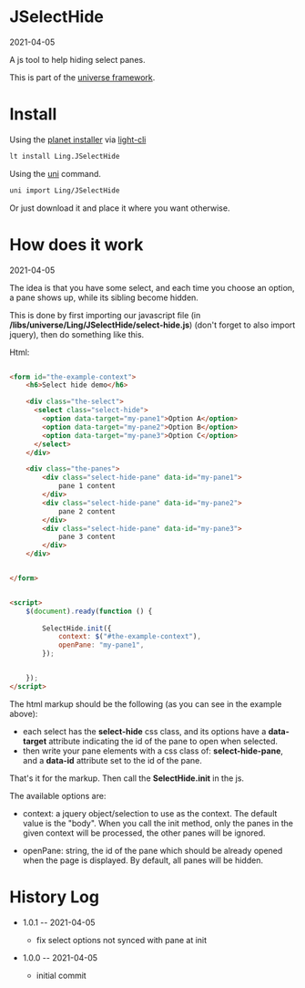 JSelectHide
===========
2021-04-05



A js tool to help hiding select panes.


This is part of the [universe framework](https://github.com/karayabin/universe-snapshot).


Install
==========

Using the [planet installer](https://github.com/lingtalfi/Light_PlanetInstaller) via [light-cli](https://github.com/lingtalfi/Light_Cli)
```bash
lt install Ling.JSelectHide
```

Using the [uni](https://github.com/lingtalfi/universe-naive-importer) command.
```bash
uni import Ling/JSelectHide
```

Or just download it and place it where you want otherwise.






How does it work
========
2021-04-05

The idea is that you have some select, and each time you choose an option, a pane shows up, while its sibling become
hidden.

This is done by first importing our javascript file (in **/libs/universe/Ling/JSelectHide/select-hide.js**) (don't forget
to also import jquery), then do something like this.

Html:

```html

<form id="the-example-context">
    <h6>Select hide demo</h6>

    <div class="the-select">
      <select class="select-hide">
        <option data-target="my-pane1">Option A</option>
        <option data-target="my-pane2">Option B</option>
        <option data-target="my-pane3">Option C</option>
      </select>
    </div>

    <div class="the-panes">
        <div class="select-hide-pane" data-id="my-pane1">
            pane 1 content
        </div>
        <div class="select-hide-pane" data-id="my-pane2">
            pane 2 content
        </div>
        <div class="select-hide-pane" data-id="my-pane3">
            pane 3 content
        </div>
    </div>


</form>


<script>
    $(document).ready(function () {
      
        SelectHide.init({
            context: $("#the-example-context"),
            openPane: "my-pane1",
        });


    });
</script>


```



The html markup should be the following (as you can see in the example above):

- each select has the **select-hide** css class, and its options have a **data-target** attribute indicating the id of the pane to open when selected.
- then write your pane elements with a css class of: **select-hide-pane**, and a **data-id** attribute set to the id of the pane.



That's it for the markup.
Then call the **SelectHide.init** in the js.

The available options are:

- context: a jquery object/selection to use as the context. The default value is the "body".
  When you call the init method, only the panes in the given context will be processed, the other panes will be ignored.

- openPane: string, the id of the pane which should be already opened when the page is displayed.
  By default, all panes will be hidden.





History Log
=============

- 1.0.1 -- 2021-04-05

  - fix select options not synced with pane at init
  
- 1.0.0 -- 2021-04-05

    - initial commit